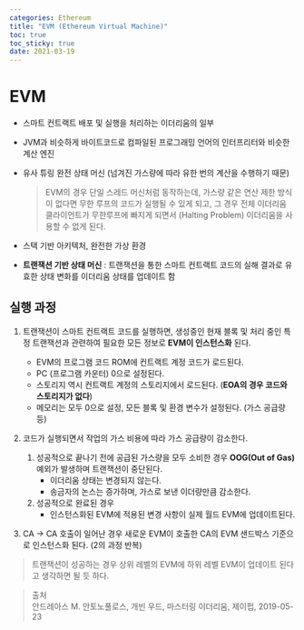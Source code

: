 ```yaml
---
categories: Ethereum
title: "EVM (Ethereum Virtual Machine)"
toc: true
toc_sticky: true
date: 2021-03-19
---
```


# EVM
- 스마트 컨트랙트 배포 및 실행을 처리하는 이더리움의 일부
- JVM과 비슷하게 바이트코드로 컴파일된 프로그래밍 언어의 인터프리터와 비슷한 계산 엔진
- 유사 튜링 완전 상태 머신 (넘겨진 가스량에 따라 유한 번의 계산을 수행하기 때문)
    > EVM의 경우 단일 스레드 머신처럼 동작하는데, 가스량 같은 연산 제한 방식이 없다면 무한 루프의 코드가 실행될 수 있게 되고,
    그 경우 전체 이더리움 클라이언트가 무한루프에 빠지게 되면서 (Halting Problem) 이더리움을 사용할 수 없게 된다. 
  
- 스택 기반 아키텍처, 완전한 가상 환경
- __트랜잭션 기반 상태 머신__ : 트랜잭션을 통한 스마트 컨트랙트 코드의 실해 결과로 유효한 상태 변화를 이더리움 상태를 업데이트 함 


## 실행 과정

1. 트랜잭션이 스마트 컨트랙트 코드를 실행하면, 생성중인 현재 블록 및 처리 중인 특정 트랜잭션과 관련하여 필요한 모든 정보로 __EVM이 인스턴스화__ 된다.
    - EVM의 프로그램 코드 ROM에 컨트랙트 계정 코드가 로드된다.
    - PC (프로그램 카운터) 0으로 설정된다.
    - 스토리지 역시 컨트랙트 계정의 스토리지에서 로드된다. (__EOA의 경우 코드와 스토리지가 없다__)
    - 메모리는 모두 0으로 설정, 모든 블록 및 환경 변수가 설정된다. (가스 공급량 등)
  
2. 코드가 실행되면서 작업의 가스 비용에 따라 가스 공급량이 감소한다.
    1. 성공적으로 끝나기 전에 공급된 가스량을 모두 소비한 경우 __OOG(Out of Gas)__ 예외가 발생하며 트랜잭션이 중단된다.
        - 이더리움 상태는 변경되지 않는다.
        - 송금자의 논스는 증가하며, 가스로 보낸 이더량만큼 감소한다.
    2. 성공적으로 완료된 경우
        - 인스턴스화된 EVM에 적용된 변경 사항이 실제 월드 EVM에 업데이트된다.
  
3. CA -> CA 호출이 일어난 경우 새로운 EVM이 호출한 CA의 EVM 샌드박스 기준으로 인스턴스화 된다. (2의 과정 반복)

> 트랜잭션이 성공하는 경우 상위 레벨의 EVM에 하위 레벨 EVM이 업데이트 된다고 생각하면 될 듯 하다.









> 출처   
> 안드레아스 M. 안토노풀로스, 개빈 우드,  마스터링 이더리움, 제이펍, 2019-05-23